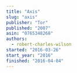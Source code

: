 ```yaml
---
title: "Axis"
slug: "axis"
publisher: "Tor"
published: "2007"
asin: "0765348268"
authors:
  - robert-charles-wilson
started: "2016-03-26"
start_year: "2016"
finished: "2016-04-04"
---
```

